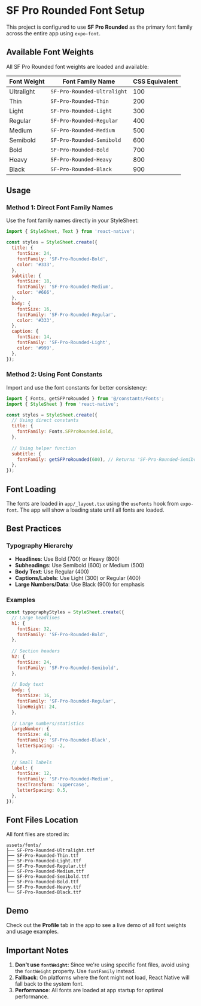 # SF Pro Rounded Font Setup

This project is configured to use **SF Pro Rounded** as the primary font family across the entire app using `expo-font`.

## Available Font Weights

All SF Pro Rounded font weights are loaded and available:

| Font Weight | Font Family Name | CSS Equivalent |
|-------------|------------------|----------------|
| Ultralight  | `SF-Pro-Rounded-Ultralight` | 100 |
| Thin        | `SF-Pro-Rounded-Thin` | 200 |
| Light       | `SF-Pro-Rounded-Light` | 300 |
| Regular     | `SF-Pro-Rounded-Regular` | 400 |
| Medium      | `SF-Pro-Rounded-Medium` | 500 |
| Semibold    | `SF-Pro-Rounded-Semibold` | 600 |
| Bold        | `SF-Pro-Rounded-Bold` | 700 |
| Heavy       | `SF-Pro-Rounded-Heavy` | 800 |
| Black       | `SF-Pro-Rounded-Black` | 900 |

## Usage

### Method 1: Direct Font Family Names

Use the font family names directly in your StyleSheet:

```javascript
import { StyleSheet, Text } from 'react-native';

const styles = StyleSheet.create({
  title: {
    fontSize: 24,
    fontFamily: 'SF-Pro-Rounded-Bold',
    color: '#333',
  },
  subtitle: {
    fontSize: 18,
    fontFamily: 'SF-Pro-Rounded-Medium',
    color: '#666',
  },
  body: {
    fontSize: 16,
    fontFamily: 'SF-Pro-Rounded-Regular',
    color: '#333',
  },
  caption: {
    fontSize: 14,
    fontFamily: 'SF-Pro-Rounded-Light',
    color: '#999',
  },
});
```

### Method 2: Using Font Constants

Import and use the font constants for better consistency:

```javascript
import { Fonts, getSFProRounded } from '@/constants/Fonts';
import { StyleSheet } from 'react-native';

const styles = StyleSheet.create({
  // Using direct constants
  title: {
    fontFamily: Fonts.SFProRounded.Bold,
  },
  
  // Using helper function
  subtitle: {
    fontFamily: getSFProRounded(600), // Returns 'SF-Pro-Rounded-Semibold'
  },
});
```

## Font Loading

The fonts are loaded in `app/_layout.tsx` using the `useFonts` hook from `expo-font`. The app will show a loading state until all fonts are loaded.

## Best Practices

### Typography Hierarchy

- **Headlines**: Use Bold (700) or Heavy (800)
- **Subheadings**: Use Semibold (600) or Medium (500)
- **Body Text**: Use Regular (400)
- **Captions/Labels**: Use Light (300) or Regular (400)
- **Large Numbers/Data**: Use Black (900) for emphasis

### Examples

```javascript
const typographyStyles = StyleSheet.create({
  // Large headlines
  h1: {
    fontSize: 32,
    fontFamily: 'SF-Pro-Rounded-Bold',
  },
  
  // Section headers
  h2: {
    fontSize: 24,
    fontFamily: 'SF-Pro-Rounded-Semibold',
  },
  
  // Body text
  body: {
    fontSize: 16,
    fontFamily: 'SF-Pro-Rounded-Regular',
    lineHeight: 24,
  },
  
  // Large numbers/statistics
  largeNumber: {
    fontSize: 48,
    fontFamily: 'SF-Pro-Rounded-Black',
    letterSpacing: -2,
  },
  
  // Small labels
  label: {
    fontSize: 12,
    fontFamily: 'SF-Pro-Rounded-Medium',
    textTransform: 'uppercase',
    letterSpacing: 0.5,
  },
});
```

## Font Files Location

All font files are stored in:
```
assets/fonts/
├── SF-Pro-Rounded-Ultralight.ttf
├── SF-Pro-Rounded-Thin.ttf
├── SF-Pro-Rounded-Light.ttf
├── SF-Pro-Rounded-Regular.ttf
├── SF-Pro-Rounded-Medium.ttf
├── SF-Pro-Rounded-Semibold.ttf
├── SF-Pro-Rounded-Bold.ttf
├── SF-Pro-Rounded-Heavy.ttf
└── SF-Pro-Rounded-Black.ttf
```

## Demo

Check out the **Profile** tab in the app to see a live demo of all font weights and usage examples.

## Important Notes

1. **Don't use `fontWeight`**: Since we're using specific font files, avoid using the `fontWeight` property. Use `fontFamily` instead.
2. **Fallback**: On platforms where the font might not load, React Native will fall back to the system font.
3. **Performance**: All fonts are loaded at app startup for optimal performance. 